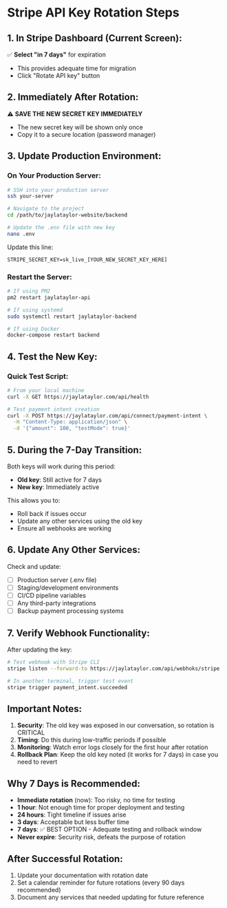 # Stripe API Key Rotation Steps

## 1. In Stripe Dashboard (Current Screen):

✅ **Select "in 7 days"** for expiration
- This provides adequate time for migration
- Click "Rotate API key" button

## 2. Immediately After Rotation:

⚠️ **SAVE THE NEW SECRET KEY IMMEDIATELY**
- The new secret key will be shown only once
- Copy it to a secure location (password manager)

## 3. Update Production Environment:

### On Your Production Server:
```bash
# SSH into your production server
ssh your-server

# Navigate to the project
cd /path/to/jaylataylor-website/backend

# Update the .env file with new key
nano .env
```

Update this line:
```env
STRIPE_SECRET_KEY=sk_live_[YOUR_NEW_SECRET_KEY_HERE]
```

### Restart the Server:
```bash
# If using PM2
pm2 restart jaylataylor-api

# If using systemd
sudo systemctl restart jaylataylor-backend

# If using Docker
docker-compose restart backend
```

## 4. Test the New Key:

### Quick Test Script:
```bash
# From your local machine
curl -X GET https://jaylataylor.com/api/health

# Test payment intent creation
curl -X POST https://jaylataylor.com/api/connect/payment-intent \
  -H "Content-Type: application/json" \
  -d '{"amount": 100, "testMode": true}'
```

## 5. During the 7-Day Transition:

Both keys will work during this period:
- **Old key**: Still active for 7 days
- **New key**: Immediately active

This allows you to:
- Roll back if issues occur
- Update any other services using the old key
- Ensure all webhooks are working

## 6. Update Any Other Services:

Check and update:
- [ ] Production server (.env file)
- [ ] Staging/development environments
- [ ] CI/CD pipeline variables
- [ ] Any third-party integrations
- [ ] Backup payment processing systems

## 7. Verify Webhook Functionality:

After updating the key:
```bash
# Test webhook with Stripe CLI
stripe listen --forward-to https://jaylataylor.com/api/webhoks/stripe

# In another terminal, trigger test event
stripe trigger payment_intent.succeeded
```

## Important Notes:

1. **Security**: The old key was exposed in our conversation, so rotation is CRITICAL
2. **Timing**: Do this during low-traffic periods if possible
3. **Monitoring**: Watch error logs closely for the first hour after rotation
4. **Rollback Plan**: Keep the old key noted (it works for 7 days) in case you need to revert

## Why 7 Days is Recommended:

- **Immediate rotation** (now): Too risky, no time for testing
- **1 hour**: Not enough time for proper deployment and testing
- **24 hours**: Tight timeline if issues arise
- **3 days**: Acceptable but less buffer time
- **7 days**: ✅ BEST OPTION - Adequate testing and rollback window
- **Never expire**: Security risk, defeats the purpose of rotation

## After Successful Rotation:

1. Update your documentation with rotation date
2. Set a calendar reminder for future rotations (every 90 days recommended)
3. Document any services that needed updating for future reference